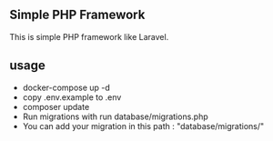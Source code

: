 ## Simple PHP Framework

This is simple PHP framework like Laravel.


## usage
- docker-compose up -d
- copy .env.example to .env
- composer update
- Run migrations with run database/migrations.php
- You can add your migration in this path  : "database/migrations/"

